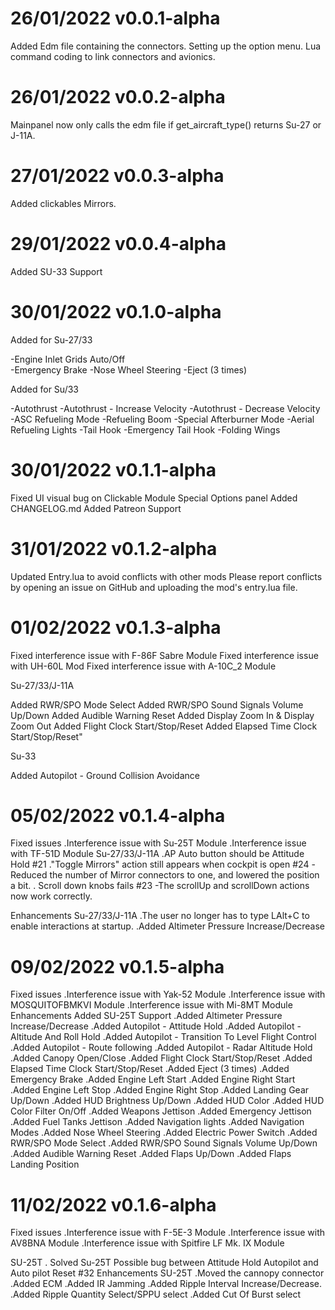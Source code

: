 # 26/01/2022  v0.0.1-alpha

Added Edm file containing the connectors.
Setting up the option menu.
Lua command coding to link connectors and avionics.

# 26/01/2022  v0.0.2-alpha

Mainpanel now only calls the edm file if get_aircraft_type() returns Su-27 or J-11A.

# 27/01/2022  v0.0.3-alpha

Added clickables Mirrors.

# 29/01/2022  v0.0.4-alpha

Added SU-33 Support

# 30/01/2022  v0.1.0-alpha

Added for Su-27/33

-Engine Inlet Grids Auto/Off    
-Emergency Brake
-Nose Wheel Steering
-Eject (3 times)

Added for Su/33

-Autothrust
-Autothrust - Increase Velocity
-Autothrust - Decrease Velocity
-ASC Refueling Mode
-Refueling Boom
-Special Afterburner Mode
-Aerial Refueling Lights
-Tail Hook
-Emergency Tail Hook
-Folding Wings

# 30/01/2022  v0.1.1-alpha

Fixed UI visual bug on Clickable Module Special Options panel
Added CHANGELOG.md
Added Patreon Support

# 31/01/2022  v0.1.2-alpha

Updated Entry.lua to avoid conflicts with other mods
Please report conflicts by opening an issue on GitHub and uploading the mod's entry.lua file.

# 01/02/2022 v0.1.3-alpha

Fixed interference issue with F-86F Sabre Module
Fixed interference issue with UH-60L Mod
Fixed interference issue with A-10C_2 Module

Su-27/33/J-11A

Added RWR/SPO Mode Select 
Added RWR/SPO Sound Signals Volume Up/Down 
Added Audible Warning Reset 
Added Display Zoom In & Display Zoom Out 
Added Flight Clock Start/Stop/Reset 
Added Elapsed Time Clock Start/Stop/Reset" 

Su-33

Added Autopilot - Ground Collision Avoidance

# 05/02/2022 v0.1.4-alpha

Fixed issues
    .Interference issue with Su-25T Module
    .Interference issue with TF-51D Module
Su-27/33/J-11A
    .AP Auto button should be Attitude Hold #21 
    ."Toggle Mirrors" action still appears when cockpit is open #24 
        -Reduced the number of Mirror connectors to one, and lowered the position a bit. 
    . Scroll down knobs fails #23 
        -The scrollUp and scrollDown actions now work correctly. 

Enhancements
Su-27/33/J-11A
    .The user no longer has to type LAlt+C to enable interactions at startup.
    .Added Altimeter Pressure Increase/Decrease

# 09/02/2022 v0.1.5-alpha
Fixed issues
    .Interference issue with Yak-52 Module
    .Interference issue with MOSQUITOFBMKVI Module
    .Interference issue with Mi-8MT Module
Enhancements
Added SU-25T Support
    .Added Altimeter Pressure Increase/Decrease
    .Added Autopilot - Attitude Hold
    .Added Autopilot - Altitude And Roll Hold
    .Added Autopilot - Transition To Level Flight Control
    .Added Autopilot - Route following
    .Added Autopilot - Radar Altitude Hold
    .Added Canopy Open/Close
    .Added Flight Clock Start/Stop/Reset
    .Added Elapsed Time Clock Start/Stop/Reset
    .Added Eject (3 times)
    .Added Emergency Brake
    .Added Engine Left Start
    .Added Engine Right Start
    .Added Engine Left Stop
    .Added Engine Right Stop
    .Added Landing Gear Up/Down
    .Added HUD Brightness Up/Down
    .Added HUD Color
    .Added HUD Color Filter On/Off
    .Added Weapons Jettison
    .Added Emergency Jettison
    .Added Fuel Tanks Jettison
    .Added Navigation lights
    .Added Navigation Modes
    .Added Nose Wheel Steering
    .Added Electric Power Switch
    .Added RWR/SPO Mode Select
    .Added RWR/SPO Sound Signals Volume Up/Down
    .Added Audible Warning Reset
    .Added Flaps Up/Down
    .Added Flaps Landing Position

# 11/02/2022 v0.1.6-alpha

Fixed issues
    .Interference issue with F-5E-3 Module
    .Interference issue with AV8BNA Module
    .Interference issue with Spitfire LF Mk. IX Module

SU-25T
    . Solved Su-25T Possible bug between Attitude Hold Autopilot and Auto pilot Reset #32 
Enhancements
SU-25T 
    .Moved the cannopy connector
    .Added ECM
    .Added IR Jamming
    .Added Ripple Interval Increase/Decrease.
    .Added Ripple Quantity Select/SPPU select
    .Added Cut Of Burst select


